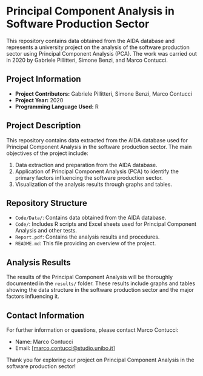 # Principal Component Analysis in Software Production Sector

This repository contains data obtained from the AIDA database and represents a university project on the analysis of the software production sector using Principal Component Analysis (PCA). The work was carried out in 2020 by Gabriele Pillitteri, Simone Benzi, and Marco Contucci.

## Project Information

- **Project Contributors:** Gabriele Pillitteri, Simone Benzi, Marco Contucci
- **Project Year:** 2020
- **Programming Language Used:** R

## Project Description

This repository contains data extracted from the AIDA database used for Principal Component Analysis in the software production sector. The main objectives of the project include:

1. Data extraction and preparation from the AIDA database.
2. Application of Principal Component Analysis (PCA) to identify the primary factors influencing the software production sector.
3. Visualization of the analysis results through graphs and tables.

## Repository Structure

- `Code/Data/`: Contains data obtained from the AIDA database.
- `Code/`: Includes R scripts and Excel sheets used for Principal Component Analysis and other tests.
- `Report.pdf`: Contains the analysis results and procedures.
- `README.md`: This file providing an overview of the project.

## Analysis Results

The results of the Principal Component Analysis will be thoroughly documented in the `results/` folder. These results include graphs and tables showing the data structure in the software production sector and the major factors influencing it.

## Contact Information

For further information or questions, please contact Marco Contucci:

- Name: Marco Contucci
- Email: [marco.contucci@studio.unibo.it]

Thank you for exploring our project on Principal Component Analysis in the software production sector!
